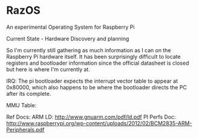 RazOS
=====

An experimental Operating System for Raspberry Pi

Current State - Hardware Discovery and planning

So I'm currently still gathering as much information as I can on the Raspberry Pi hardware itself. It has been surprisingly difficult to locate registers and bootloader information since the official datasheet is closed but here is where I'm currently at.

IRQ:
The pi bootloader expects the interrupt vector table to appear at 0x80000, which also happens to be where the bootloader directs the PC after its complete.

MMU Table:



Ref Docs:
ARM LD: http://www.gnuarm.com/pdf/ld.pdf
PI Perfs Doc: http://www.raspberrypi.org/wp-content/uploads/2012/02/BCM2835-ARM-Peripherals.pdf

